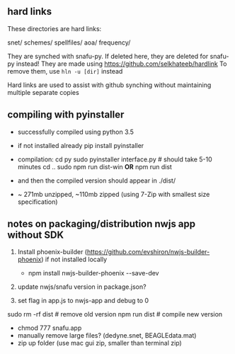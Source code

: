 ## hard links

These directories are hard links:

snet/
schemes/
spellfiles/
aoa/
frequency/

They are synched with snafu-py. If deleted here, they are deleted for snafu-py instead!
They are made using https://github.com/selkhateeb/hardlink
To remove them, use `hln -u [dir]` instead

Hard links are used to assist with github synching without maintaining multiple separate copies


## compiling with pyinstaller

* successfully compiled using python 3.5

* if not installed already
pip install pyinstaller 

* compilation:
cd py
sudo pyinstaller interface.py 	# should take 5-10 minutes 
cd ..
sudo npm run dist-win  **OR** npm run dist

* and then the compiled version should appear in ./dist/
* ~ 271mb unzipped, ~110mb zipped (using 7-Zip with smallest size specification)


## notes on packaging/distribution nwjs app without SDK

1) Install phoenix-builder (https://github.com/evshiron/nwjs-builder-phoenix) if not installed locally
    * npm install nwjs-builder-phoenix --save-dev
    
2) update nwjs/snafu version in package.json?

3) set flag in app.js to nwjs-app and debug to 0

sudo rm -rf dist    # remove old version
npm run dist        # compile new version

* chmod 777 snafu.app
* manually remove large files? (dedyne.snet, BEAGLEdata.mat)
* zip up folder (use mac gui zip, smaller than terminal zip)
